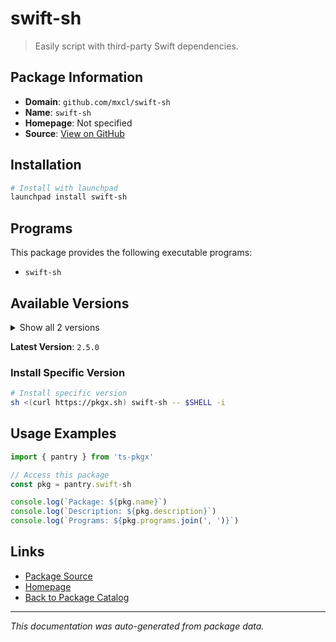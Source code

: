# swift-sh

> Easily script with third-party Swift dependencies.

## Package Information

- **Domain**: `github.com/mxcl/swift-sh`
- **Name**: `swift-sh`
- **Homepage**: Not specified
- **Source**: [View on GitHub](https://github.com/pkgxdev/pantry/tree/main/projects/github.com/mxcl/swift-sh/package.yml)

## Installation

```bash
# Install with launchpad
launchpad install swift-sh
```

## Programs

This package provides the following executable programs:

- `swift-sh`

## Available Versions

<details>
<summary>Show all 2 versions</summary>

- `2.5.0`, `2.4.0`

</details>

**Latest Version**: `2.5.0`

### Install Specific Version

```bash
# Install specific version
sh <(curl https://pkgx.sh) swift-sh -- $SHELL -i
```

## Usage Examples

```typescript
import { pantry } from 'ts-pkgx'

// Access this package
const pkg = pantry.swift-sh

console.log(`Package: ${pkg.name}`)
console.log(`Description: ${pkg.description}`)
console.log(`Programs: ${pkg.programs.join(', ')}`)
```

## Links

- [Package Source](https://github.com/pkgxdev/pantry/tree/main/projects/github.com/mxcl/swift-sh/package.yml)
- [Homepage](#)
- [Back to Package Catalog](../../package-catalog.md)

---

*This documentation was auto-generated from package data.*

